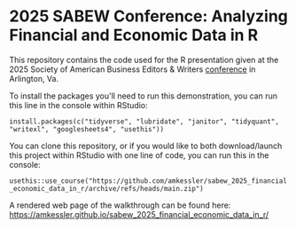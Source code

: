# 2025 SABEW Conference: Analyzing Financial and Economic Data in R

This repository contains the code used for the R presentation given at the 2025 Society of American Business Editors & Writers [conference](https://sabew.org/event/sabew25/) in Arlington, Va.

To install the packages you'll need to run this demonstration, you can run this line in the console within RStudio:

`install.packages(c("tidyverse", "lubridate", "janitor", "tidyquant", "writexl", "googlesheets4", "usethis"))`

You can clone this repository, or if you would like to both download/launch this project within RStudio with one line of code, you can run this in the console:

`usethis::use_course("https://github.com/amkessler/sabew_2025_financial_economic_data_in_r/archive/refs/heads/main.zip")`

A rendered web page of the walkthrough can be found here: <https://amkessler.github.io/sabew_2025_financial_economic_data_in_r/>
